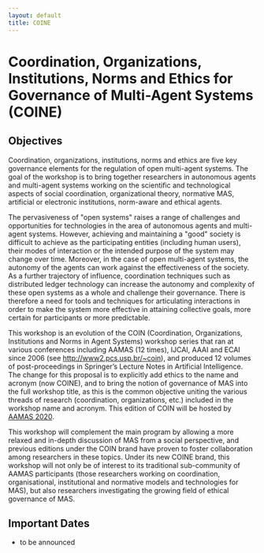 ```yaml
---
layout: default
title: COINE
---
```


# Coordination, Organizations, Institutions, Norms and Ethics for Governance of Multi-Agent Systems (COINE)


## Objectives

Coordination, organizations, institutions, norms and ethics are five key governance elements for the regulation of open multi-agent systems. The goal of the workshop is to bring together researchers in autonomous agents and multi-agent systems working on the scientific and technological aspects of social coordination, organizational theory, normative MAS, artificial or electronic institutions, norm-aware and ethical agents.

<!--
Coordination, organizations, institutions and norms are four key governance elements, and the COIN workshops constitute a space for debate and exploration of these four elements for the design and use of open systems.
We seek to attract high-quality papers and an active audience to debate mathematical, logical, computational, methodological, implementational, philosophical and pragmatic issues related to the four aspects of COIN. 
-->

The pervasiveness of "open systems" raises a range of challenges and opportunities for technologies in the area of autonomous agents and multi-agent systems. However, achieving and maintaining a "good" society is difficult to achieve as the participating entities (including human users), their modes of interaction or the intended purpose of the system may change over time. Moreover, in the case of open multi-agent systems, the autonomy of the agents can work against the effectiveness of the society. As a further trajectory of influence, coordination techniques such as distributed ledger technology can increase the autonomy and complexity of these open systems as a whole and challenge their governance. There is therefore a need for tools and techniques for articulating interactions in order to make the system more effective in attaining collective goals, more certain for participants or more predictable.

This workshop is an evolution of the COIN (Coordination, Organizations, Institutions and Norms in Agent Systems) workshop series that ran at various conferences including AAMAS
(12 times), IJCAI, AAAI and ECAI since 2006 (see http://www2.pcs.usp.br/~coin), and produced 12 volumes of post-proceedings in Springer’s Lecture Notes in Artificial Intelligence. The change for this proposal is to explicitly add ethics to the name and acronym (now COINE), and to bring the notion of governance of MAS into the full workshop title, as
this is the common objective uniting the various threads of research (coordination, organizations, etc.) included in the workshop name and acronym. This edition of COIN will be hosted by [AAMAS 2020](http://www.aamas2020.org).


This workshop will complement the main program by allowing a more relaxed and in-depth discussion of MAS from a social perspective, and previous editions under the COIN brand
have proven to foster collaboration among researchers in these topics. Under its new COINE brand, this workshop will not only be of interest to its traditional sub-community of AAMAS participants (those researchers working on coordination, organisational, institutional and normative models and technologies for MAS), but also researchers investigating the growing field of ethical governance of MAS.


## Important Dates

- to be announced
<!--
- ~~February 7, 2017~~ February 17, 2017: Deadline for paper submissions
- ~~March 2, 2017~~ March 15, 2017: Paper notifications sent
- ~~March 9, 2017~~ March 22, 2017: Camera-ready copy due
- May 8 or 9, 2017: Date of workshop
-->